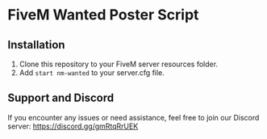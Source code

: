 # FiveM Wanted Poster Script

## Installation

1. Clone this repository to your FiveM server resources folder.
2. Add `start nm-wanted` to your server.cfg file.

## Support and Discord

If you encounter any issues or need assistance, feel free to join our Discord server: https://discord.gg/gmRtqRrUEK
